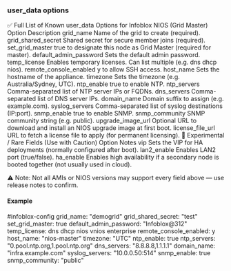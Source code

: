 ### user_data options

✅ Full List of Known user_data Options for Infoblox NIOS (Grid Master)
Option	Description
grid_name	Name of the grid to create (required).
grid_shared_secret	Shared secret for secure member joins (required).
set_grid_master	true to designate this node as Grid Master (required for master).
default_admin_password	Sets the default admin password.
temp_license	Enables temporary licenses. Can list multiple (e.g. dns dhcp nios).
remote_console_enabled	y to allow SSH access.
host_name	Sets the hostname of the appliance.
timezone	Sets the timezone (e.g. Australia/Sydney, UTC).
ntp_enable	true to enable NTP.
ntp_servers	Comma-separated list of NTP server IPs or FQDNs.
dns_servers	Comma-separated list of DNS server IPs.
domain_name	Domain suffix to assign (e.g. example.com).
syslog_servers	Comma-separated list of syslog destinations (IP:port).
snmp_enable	true to enable SNMP.
snmp_community	SNMP community string (e.g. public).
upgrade_image_url	Optional URL to download and install an NIOS upgrade image at first boot.
license_file_url	URL to fetch a license file to apply (for permanent licensing).
🧪 Experimental / Rare Fields (Use with Caution)
Option	Notes
vip	Sets the VIP for HA deployments (normally configured after boot).
lan2_enable	Enables LAN2 port (true/false).
ha_enable	Enables high availability if a secondary node is booted together (not usually used in cloud).

⚠️ Note: Not all AMIs or NIOS versions may support every field above — use release notes to confirm.

#### Example

#infoblox-config
grid_name: "demogrid"
grid_shared_secret: "test"
set_grid_master: true
default_admin_password: "Infoblox@312"
temp_license: dns dhcp nios vnios enterprise
remote_console_enabled: y
host_name: "nios-master"
timezone: "UTC"
ntp_enable: true
ntp_servers: "0.pool.ntp.org,1.pool.ntp.org"
dns_servers: "8.8.8.8,1.1.1.1"
domain_name: "infra.example.com"
syslog_servers: "10.0.0.50:514"
snmp_enable: true
snmp_community: "public"